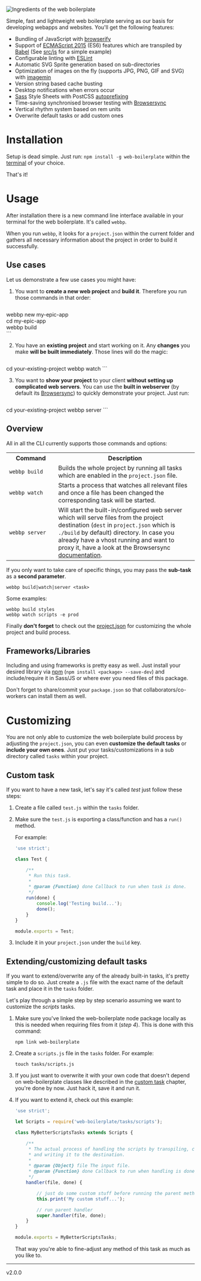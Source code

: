 ![Ingredients of the web boilerplate](https://mzdr.github.io/web-boilerplate/ingredients.png)

Simple, fast and lightweight web boilerplate serving as our basis for developing webapps and websites. You'll get the following features:

- Bundling of JavaScript with [browserify](http://browserify.org/)
- Support of [ECMAScript 2015](http://www.ecma-international.org/publications/standards/Ecma-262.htm) (ES6) features which are transpiled by [Babel](https://babeljs.io/) (See [src/js](src/js) for a simple example)
- Configurable linting with [ESLint](http://eslint.org/docs/user-guide/configuring)
- Automatic SVG Sprite generation based on sub-directories
- Optimization of images on the fly (supports JPG, PNG, GIF and SVG) with [imagemin](https://github.com/imagemin/imagemin)
- Version string based cache busting
- Desktop notifications when errors occur
- [Sass](http://sass-lang.com/) Style Sheets with PostCSS [autoprefixing](https://github.com/postcss/autoprefixer)
- Time-saving synchronised browser testing with [Browsersync](https://www.browsersync.io/)
- Vertical rhythm system based on rem units
- Overwrite default tasks or add custom ones

# Installation

Setup is dead simple. Just run: `npm install -g web-boilerplate` within the [terminal](https://en.wikipedia.org/wiki/Terminal_%28OS_X%29) of your choice.

That's it!

# Usage

After installation there is a new command line interface available in your terminal for the web boilerplate. It's called `webbp`.

When you run `webbp`, it looks for a `project.json` within the current folder and gathers all necessary information about the project in order to build it successfully.

## Use cases

Let us demonstrate a few use cases you might have:

1. You want to **create a new web project** and **build it**. Therefore you run those commands in that order:

    ```shell
webbp new my-epic-app  
cd my-epic-app  
webbp build  
    ```

2. You have an **existing project** and start working on it. Any **changes** you make **will be built immediately**. Those lines will do the magic:

    ```shell
cd your-existing-project
webbp watch
    ```

3. You want to **show your project** to your client **without setting up complicated web servers**. You can use the **built in webserver** (by default its [Browsersync](https://www.browsersync.io/)) to quickly demonstrate your project. Just run:

    ```shell
cd your-existing-project
webbp server
    ```

## Overview

All in all the CLI currently supports those commands and options:

<table>
    <tr>
        <th width="26%">Command</th>
        <th>Description</th>
    </tr>
    <tr>
        <td><code>webbp build</code></td>
        <td>Builds the whole project by running all tasks which are enabled in the <code>project.json</code> file.</td>
    </tr>
    <tr>
        <td><code>webbp watch</code></td>
        <td>Starts a process that watches all relevant files and once a file has been changed the corresponding task will be started.</td>
    </tr>
    <tr>
        <td><code>webbp server</code></td>
        <td>Will start the built-in/configured web server which will serve files from the project destination (<code>dest</code> in <code>project.json</code> which is <code>./build</code> by default) directory. In case you already have a vhost running and want to proxy it, have a look at the Browsersync <a href="https://www.browsersync.io/docs/options/">documentation</a>.</td>
    </tr>
</table>

If you only want to take care of specific things, you may pass the **sub-task** as a **second parameter**.

```shell
webbp build|watch|server <task>
```

Some examples:

```shell
webbp build styles
webbp watch scripts -e prod
```

Finally **don't forget** to check out the [project.json](project.json) for customizing the whole project and build process.

## Frameworks/Libraries

Including and using frameworks is pretty easy as well. Just install your desired library via [npm](https://www.npmjs.com/) (`npm install <package> --save-dev`) and include/require it in Sass/JS or where ever you need files of this package.

Don't forget to share/commit your `package.json` so that collaborators/co-workers can install them as well.

# Customizing

You are not only able to customize the web boilerplate build process by adjusting the `project.json`, you can even **customize the default tasks** or **include your own ones**. Just put your tasks/customizations in a sub directory called `tasks` within your project.

## Custom task
<a name="/customizing/custom-task"></a>

If you want to have a new task, let's say it's called *test* just follow these steps:

1. Create a file called `test.js` within the `tasks` folder.
2. Make sure the `test.js` is exporting a class/function and has a `run()` method.

    For example:

    ```javascript
    'use strict';

    class Test {

        /**
         * Run this task.
         *
         * @param {Function} done Callback to run when task is done.
         */
        run(done) {
            console.log('Testing build...');
            done();
        }
    }

    module.exports = Test;
    ```
3. Include it in your `project.json` under the `build` key.

## Extending/customizing default tasks

If you want to extend/overwrite any of the already built-in tasks, it's pretty simple to do so. Just create a `.js` file with the exact name of the default task and place it in the `tasks` folder.

Let's play through a simple step by step scenario assuming we want to customize the *scripts* tasks.

1. Make sure you've linked the web-boilerplate node package locally as this is needed when requiring files from it (*step 4*). This is done with this command:

    `npm link web-boilerplate`

2. Create a `scripts.js` file in the `tasks` folder. For example:

    `touch tasks/scripts.js`

3. If you just want to overwrite it with your own code that doesn't depend on web-boilerplate classes like described in the [custom task](#/customizing/custom-task) chapter, you're done by now. Just hack it, save it and run it.

4. If you want to extend it, check out this example:

    ```javascript
    'use strict';

    let Scripts = require('web-boilerplate/tasks/scripts');

    class MyBetterScriptsTasks extends Scripts {

        /**
         * The actual process of handling the scripts by transpiling, compressing
         * and writing it to the destination.
         *
         * @param {Object} file The input file.
         * @param {Function} done Callback to run when handling is done.
         */
        handler(file, done) {

            // just do some custom stuff before running the parent method
            this.print('My custom stuff...');

            // run parent handler
            super.handler(file, done);
        }
    }

    module.exports = MyBetterScriptsTasks;
    ```

    That way you're able to fine-adjust any method of this task as much as you like to.


---
v2.0.0
